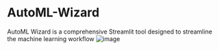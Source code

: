# AutoML-Wizard
AutoML Wizard is a comprehensive Streamlit tool designed to streamline the machine learning workflow
![image](https://github.com/ZENODIUM/AutoML-Wizard/assets/81022562/d361af30-1352-4d97-a5a2-f30a8653e201)
